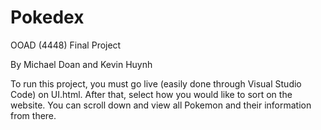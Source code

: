 # Pokedex
OOAD (4448) Final Project

By Michael Doan and Kevin Huynh

To run this project, you must go live (easily done through Visual Studio Code) on UI.html. After that, select how you would like to sort on the website. You can scroll down and view all Pokemon and their information from there.
